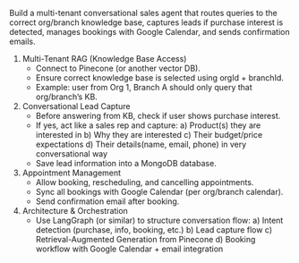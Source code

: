    Build a multi-tenant conversational sales agent that routes queries to the correct org/branch knowledge base, captures leads if purchase interest is detected, manages bookings with Google Calendar, and sends confirmation emails.

   1. Multi-Tenant RAG (Knowledge Base Access)
      - Connect to Pinecone (or another vector DB).
      - Ensure correct knowledge base is selected using orgId + branchId.
      - Example: user from Org 1, Branch A should only query that org/branch’s KB.
   2. Conversational Lead Capture
      - Before answering from KB, check if user shows purchase interest.
      - If yes, act like a sales rep and capture:
      a) Product(s) they are interested in
      b) Why they are interested
      c) Their budget/price expectations
      d) Their details(name, email, phone) in very conversational way
      - Save lead information into a MongoDB database.
   3. Appointment Management
      - Allow booking, rescheduling, and cancelling appointments.
      - Sync all bookings with Google Calendar (per org/branch calendar).
      - Send confirmation email after booking.
   4. Architecture & Orchestration
      - Use LangGraph (or similar) to structure conversation flow:
      a) Intent detection (purchase, info, booking, etc.)
      b) Lead capture flow
      c) Retrieval-Augmented Generation from Pinecone
      d) Booking workflow with Google Calendar + email integration
